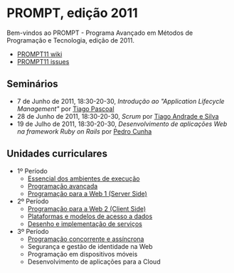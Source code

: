 # PROMPT, edição 2011 #

Bem-vindos ao PROMPT - Programa Avançado em Métodos de Programação e Tecnologia, edição de 2011.

 * [PROMPT11 wiki](https://github.com/CCISEL/PROMPT11/wiki)
 * [PROMPT11 issues](https://github.com/ccisel/PROMPT11/issues)

## Seminários ##

 * 7 de Junho de 2011, 18:30-20-30, _Introdução ao "Application Lifecycle Management"_ por [Tiago Pascoal](http://pt.linkedin.com/in/tiagopascoal)
 * 28 de Junho de 2011, 18:30-20-30, _Scrum_ por [Tiago Andrade e Silva](http://pt.linkedin.com/in/tiagonmas)
 * 19 de Julho de 2011, 18:30-20-30, _Desenvolvimento de aplicações Web na framework Ruby on Rails_ por [Pedro Cunha](http://www.linkedin.com/in/pedroeduardocunha)

## Unidades curriculares ##
 * 1º Período
   * [Essencial dos ambientes de execução](https://github.com/CCISEL/PROMPT11-01-VMEssentials/)
   * [Programação avançada](https://github.com/CCISEL/PROMPT11-02-AdvancedProgramming/)
   * [Programação para a Web 1 (Server Side)](https://github.com/CCISEL/PROMPT11-03-WebApplications)
 * 2º Período
   * [Programação para a Web 2 (Client Side)](https://github.com/CCISEL/PROMPT11-04-WebClient)
   * [Plataformas e modelos de acesso a dados](https://github.com/CCISEL/PROMPT11-05-DataAccess)
   * [Desenho e implementação de serviços](https://github.com/CCISEL/PROMPT11-06-Services)
 * 3º Período
   * [Programação concorrente e assíncrona](https://github.com/CCISEL/PROMPT11-07-ConcurrentProgramming)
   * Segurança e gestão de identidade na Web
   * Programação em dispositivos móveis
   * Desenvolvimento de aplicações para a Cloud
